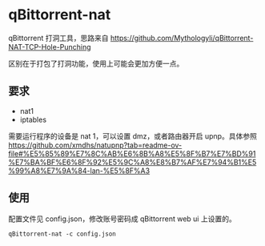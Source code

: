 # qBittorrent-nat
qBittorrent 打洞工具，思路来自 https://github.com/Mythologyli/qBittorrent-NAT-TCP-Hole-Punching

区别在于打包了打洞功能，使用上可能会更加方便一点。

## 要求
* nat1
* iptables

需要运行程序的设备是 nat 1，可以设置 dmz，或者路由器开启 upnp。具体参照 https://github.com/xmdhs/natupnp?tab=readme-ov-file#%E5%85%89%E7%8C%AB%E6%8B%A8%E5%8F%B7%E7%BD%91%E7%BA%BF%E6%8F%92%E5%9C%A8%E8%B7%AF%E7%94%B1%E5%99%A8%E7%9A%84-lan-%E5%8F%A3

## 使用
配置文件见 config.json，修改账号密码成 qBittorrent web ui 上设置的。

`qBittorrent-nat -c config.json`